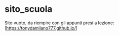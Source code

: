 # sito_scuola
Sito vuoto, da riempire con gli appunti presi a lezione: [https://tonydamilano777.github.io/]
